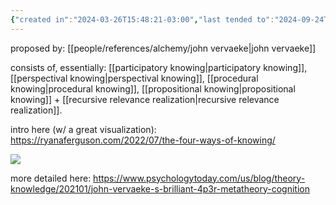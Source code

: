 ```yaml
---
{"created in":"2024-03-26T15:48:21-03:00","last tended to":"2024-09-24T15:45:25-03:00","dg-publish":true,"tags":["framework","cognitivescience","🌱"],"notestage":["🌱"],"permalink":"/models-and-frameworks/alchemy/4-ps-3-r-theory-of-cognition/","dgPassFrontmatter":true,"created":"2024-03-26T15:48:21.900-03:00","updated":"2024-09-24T16:20:19.780-03:00"}
---
```


proposed by: [[people/references/alchemy/john vervaeke\|john vervaeke]]

consists of, essentially: [[participatory knowing\|participatory knowing]], [[perspectival knowing\|perspectival knowing]], [[procedural knowing\|procedural knowing]], [[propositional knowing\|propositional knowing]] + [[recursive relevance realization\|recursive relevance realization]].

intro here (w/ a great visualization): https://ryanaferguson.com/2022/07/the-four-ways-of-knowing/

<!--![4 ways of knowing - john vervaeke + idahosa ness.png](/img/user/images/models%20&%20frameworks/4%20ways%20of%20knowing%20-%20john%20vervaeke%20+%20idahosa%20ness.png)-->
![](https://i.imgur.com/UGSSM7i.png)


more detailed here: https://www.psychologytoday.com/us/blog/theory-knowledge/202101/john-vervaeke-s-brilliant-4p3r-metatheory-cognition
